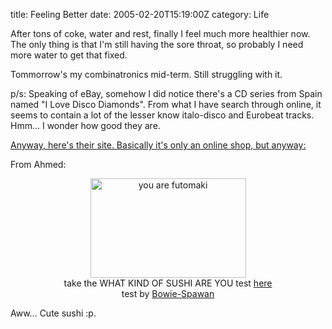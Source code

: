 title: Feeling Better
date: 2005-02-20T15:19:00Z
category: Life

After tons of coke, water and rest, finally I feel much more healthier now. The only thing is that I'm still having the sore throat, so probably I need more water to get that fixed.

Tommorrow's my combinatronics mid-term. Still struggling with it.

p/s: Speaking of eBay, somehow I did notice there's a CD series from Spain named "I Love Disco Diamonds". From what I have search through online, it seems to contain a lot of the lesser know italo-disco and Eurobeat tracks. Hmm… I wonder how good they are.

[Anyway, here's their site. Basically it's only an online shop, but anyway:](http://blancoynegro.com/)

From Ahmed:

<p align="center" ><a href="http://www.kaoru-die.com/genki/" target="_blank"><img src="http://www.geocities.com/nackidie/innersushi/futomaki.txt" width="249" height="159" border="0" alt="you are futomaki"> </a> <br /> take the WHAT KIND OF SUSHI ARE YOU test <a href="http://www.kaoru-die.com/genki/innersushi/inner_sushi.html" target="_blank">here</a><br />test by <a href="mailto:Bowie-Spawan@gmx.de">Bowie-Spawan</a></p>

Aww… Cute sushi :p.
